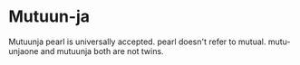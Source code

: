# Mutuun-ja
Mutuunja
pearl is universally accepted.
pearl doesn't refer to mutual.
mutu-unjaone and mutuunja both
are not twins.
